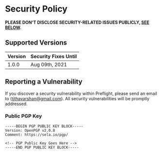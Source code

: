 # Security Policy

**PLEASE DON'T DISCLOSE SECURITY-RELATED ISSUES PUBLICLY, [SEE BELOW](#reporting-a-vulnerability).**

## Supported Versions

| Version | Security Fixes Until |
| ------- | -------------------- |
| 1.0.0   | Aug 09th, 2021       |

## Reporting a Vulnerability

If you discover a security vulnerability within Preflight, please send an email to <Thavarshan Thayananthajothy> (tjthavarshan@gmail.com). All security vulnerabilities will be promptly addressed.

### Public PGP Key

```
-----BEGIN PGP PUBLIC KEY BLOCK-----
Version: OpenPGP v2.0.8
Comment: https://sela.io/pgp/

<!-- PGP Public Key Goes Here -->
-----END PGP PUBLIC KEY BLOCK-----
```
